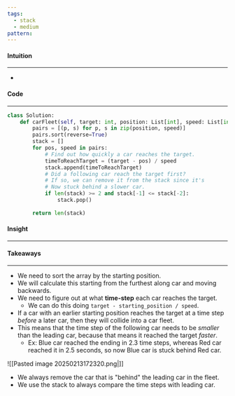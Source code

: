 ```yaml
---
tags:
  - stack
  - medium
pattern:
---
```


#### Intuition
---
- 

#### Code
---

```python
class Solution:
	def carFleet(self, target: int, position: List[int], speed: List[int]) -> int:
		pairs = [(p, s) for p, s in zip(position, speed)]
        pairs.sort(reverse=True)
		stack = []
		for pos, speed in pairs:
			# Find out how quickly a car reaches the target.
			timeToReachTarget = (target - pos) / speed
			stack.append(timeToReachTarget)
			# Did a following car reach the target first?
			# If so, we can remove it from the stack since it's 
			# Now stuck behind a slower car.
			if len(stack) >= 2 and stack[-1] <= stack[-2]:
				stack.pop()
	
		return len(stack)
```

#### Insight
---

#### Takeaways
---
- We need to sort the array by the starting position.
- We will calculate this starting from the furthest along car and moving backwards.
- We need to figure out at what **time-step** each car reaches the target.
	- We can do this doing `target - starting_position / speed`.
- If a car with an earlier starting position reaches the target at a time step _before_ a later car, then they will collide into a car fleet.
- This means that the time step of the following car needs to be _smaller_ than the leading car, because that means it reached the target _faster_.
	- Ex: Blue car reached the ending in 2.3 time steps, whereas Red car reached it in 2.5 seconds, so now Blue car is stuck behind Red car.

![[Pasted image 20250213172320.png|]]

- We always remove the car that is "behind" the leading car in the fleet.
- We use the stack to always compare the time steps with leading car.
